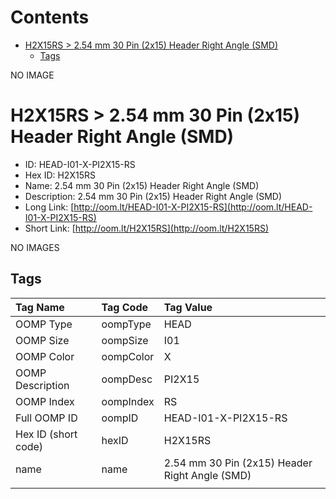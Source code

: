 



Contents
========

* [H2X15RS > 2.54 mm 30 Pin (2x15) Header Right Angle (SMD)](#h2x15rs--254-mm-30-pin-2x15-header-right-angle-smd)
	* [Tags](#tags)
  
NO IMAGE  
# H2X15RS > 2.54 mm 30 Pin (2x15) Header Right Angle (SMD)

- ID: HEAD-I01-X-PI2X15-RS
- Hex ID: H2X15RS
- Name: 2.54 mm 30 Pin (2x15) Header Right Angle (SMD)
- Description: 2.54 mm 30 Pin (2x15) Header Right Angle (SMD)
- Long Link: [http://oom.lt/HEAD-I01-X-PI2X15-RS](http://oom.lt/HEAD-I01-X-PI2X15-RS)
- Short Link: [http://oom.lt/H2X15RS](http://oom.lt/H2X15RS)
  
NO IMAGES  
## Tags
  

|Tag Name|Tag Code|Tag Value|
| :--- | :--- | :--- |
|OOMP Type|oompType|HEAD|
|OOMP Size|oompSize|I01|
|OOMP Color|oompColor|X|
|OOMP Description|oompDesc|PI2X15|
|OOMP Index|oompIndex|RS|
|Full OOMP ID|oompID|HEAD-I01-X-PI2X15-RS|
|Hex ID (short code)|hexID|H2X15RS|
|name|name|2.54 mm 30 Pin (2x15) Header Right Angle (SMD)|
||||
